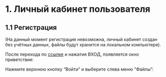 # 1. Личный кабинет пользователя
## 1.1 Регистрация

(На данный момент регистрация невозможна, личный кабинет создан без учётных данных, файлы будут хранится на локальном компьютере).

После перехода по [ссылке](https://profisketch.com/) и нажатия ВХОД, появляется окно приветствия:
<PNG src="start_window" alt="Окно приветствия" />

Нажмите верхнюю кнопку “Войти” и выберите слева меню “Файлы”:
<PNG src="menu_files" alt="Меню файлы" />